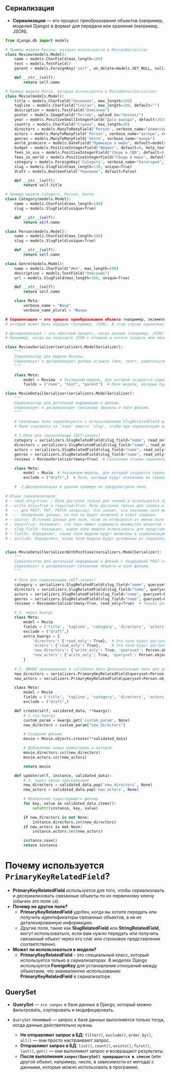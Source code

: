 ## Сериализация

- **Сериализация** — это процесс преобразования объектов (например, моделей Django) в формат для передачи или хранения (например, JSON).
```python
from django.db import models

# Пример модели Review, которая используется в ReviewSerializer
class Review(models.Model):
    name = models.CharField(max_length=100)
    text = models.TextField()
    parent = models.ForeignKey('self', on_delete=models.SET_NULL, null=True, blank=True, related_name='children')

    def __str__(self):
        return self.name

# Пример модели Movie, которая используется в MovieDetailSerializer
class Movie(models.Model):
    title = models.CharField("Название", max_length=100)
    tagline = models.CharField("Слоган", max_length=100, default="")
    description = models.TextField("Описание")
    poster = models.ImageField("Постер", upload_to="movies/")
    year = models.PositiveSmallIntegerField("Дата выхода", default=2019)
    country = models.CharField("Страна", max_length=30)
    directors = models.ManyToManyField('Person', verbose_name="режиссер", related_name="film_director")
    actors = models.ManyToManyField('Person', verbose_name="актеры", related_name="film_actor")
    genres = models.ManyToManyField('Genre', verbose_name="жанры")
    world_premiere = models.DateField("Примьера в мире", default=models.DateField.today)
    budget = models.PositiveIntegerField("Бюджет", default=0, help_text="указывать сумму в долларах")
    fees_in_usa = models.PositiveIntegerField("Сборы в США", default=0, help_text="указывать сумму в долларах")
    fees_in_world = models.PositiveIntegerField("Сборы в мире", default=0, help_text="указывать сумму в долларах")
    category = models.ForeignKey('Category', verbose_name="Категория", on_delete=models.SET_NULL, null=True)
    slug = models.SlugField(max_length=130, unique=True)
    draft = models.BooleanField("Черновик", default=False)

    def __str__(self):
        return self.title

# Пример модели Category, Person, Genre
class Category(models.Model):
    name = models.CharField(max_length=100)
    slug = models.SlugField(unique=True)

    def __str__(self):
        return self.name

class Person(models.Model):
    name = models.CharField(max_length=100)
    slug = models.SlugField(unique=True)

    def __str__(self):
        return self.name

class Genre(models.Model):
    name = models.CharField("Имя", max_length=100)
    description = models.TextField("Описание")
    url = models.SlugField(max_length=160, unique=True)

    def __str__(self):
        return self.name

    class Meta:
        verbose_name = "Жанр"
        verbose_name_plural = "Жанры

# Сериализация — это процесс преобразования объекта (например, экземпляра модели) в формат данных, 
# который может быть передан (например, JSON). В этом случае сериализатор преобразует данные моделей Movie и Review в JSON.

# Десериализация — это обратный процесс, когда данные (например, JSON) преобразуются обратно в объект модели. 
# Например, когда вы получаете JSON с отзывом и хотите создать или обновить запись в базе данных.

class ReviewSerializer(serializers.ModelSerializer):
    """
    Сериализатор для модели Review.
    Сериализует и десериализует данные отзывов (имя, текст, родительский отзыв).
    """

    class Meta:
        model = Review  # Указываем модель, для которой создается сериализатор
        fields = ("name", "text", "parent")  # Поля модели, которые будут сериализованы и десериализованы

class MovieDetailSerializer(serializers.ModelSerializer):
    """
    Сериализатор для детальной информации о фильме.
    Сериализует и десериализует связанные объекты и поля фильма.
    """

    # Связанные поля сериализуются с использованием SlugRelatedField для удобного отображения слагов
    # Поля ссылаются на 'name' вместо 'slug', чтобы при сериализации вернуть человекочитаемое имя вместо слага.
    
    # 1.Поля для сериализации (GET-запрос)
    category = serializers.SlugRelatedField(slug_field="name", read_only=True)
    directors = serializers.SlugRelatedField(slug_field="name", read_only=True, many=True)  # many=True означает, что это поле может содержать несколько значений
    actors = serializers.SlugRelatedField(slug_field="name", read_only=True, many=True)
    genres = serializers.SlugRelatedField(slug_field="name", read_only=True, many=True)
    reviews = ReviewSerializer(many=True)  # Связанные отзывы сериализуются с использованием ReviewSerializer; many=True указывает, что это список отзывов

    class Meta:
        model = Movie  # Указываем модель, для которой создается сериализатор
        exclude = ("draft",)  # Поля, которые будут исключены из сериализации и десериализации

    #  2.Десериализация в данном примере не предусмотрена явно,  
        
# Опции сериализаторов:
# - read_only=True: : Поле доступно только для чтения и используется при сериализации данных (обычно для GET-запросов)
# - write_only=True и required=True: Поле доступно только для записи и используется при десериализации данных (обычно \
#  --- для POST, PUT, PATCH запросов). Это значит, что значение поля может быть передано клиентом для сохранения или \ 
#  --- обновления данных, но оно не будет включено в ответ сервера.
# - source: Источник данных для поля, если он отличается от имени поля в сериализаторе.
# - many=True: Указывает, что поле может содержать множество объектов (список).
# - slug_field: Указывает, какое поле модели использовать для представления связанных объектов.
# - fields: Определяет, какие поля модели будут включены в сериализацию и десериализацию.
# - exclude: Определяет, какие поля модели будут исключены из сериализации и десериализации.


class MovieDetailSerializerWithPostCase(serializers.ModelSerializer):
    """
    Сериализатор для детальной информации о фильме с поддержкой POST-запросов.
    Сериализует и десериализует связанные объекты и поля фильма.
    """

    # Поля для сериализации (GET-запрос)
    category = serializers.SlugRelatedField(slug_field="name", queryset=Category.objects.all())
    directors = serializers.SlugRelatedField(slug_field="name", queryset=Person.objects.all(), many=True)
    actors = serializers.SlugRelatedField(slug_field="name", queryset=Person.objects.all(), many=True)
    genres = serializers.SlugRelatedField(slug_field="name", queryset=Genre.objects.all(), many=True)
    reviews = ReviewSerializer(many=True, read_only=True)  # Только для сериализации (GET)

    # 1. через kwargs
    class Meta:
        model = Movie
        fields = ('title', 'tagline', 'category', 'directors', 'actors', 'genres', 'reviews')
        exclude = ("draft",)
        extra_kwargs = {
            'directors': {'read_only': True},  # Это поле будет доступно только для чтения
            'actors': {'read_only': True},     # Это поле будет доступно только для чтения
            'new_directors': {'write_only': True, 'queryset': Person.objects.all()},  # Это поле будет доступно только для записи
            'new_actors': {'write_only': True, 'queryset': Person.objects.all()}      # Это поле будет доступно только для записи
        }
        
    # 2. ЯВНОЕ присваивание в validated_data Дополнительные поля для десериализации (POST/PUT-запросы)
    new_directors = serializers.PrimaryKeyRelatedField(queryset=Person.objects.all(), many=True, write_only=True)
    new_actors = serializers.PrimaryKeyRelatedField(queryset=Person.objects.all(), many=True, write_only=True)

    class Meta:
        model = Movie
        fields = ('title', 'tagline', 'category', 'directors', 'actors', 'genres', 'reviews', 'new_directors', 'new_actors')
        exclude = ("draft",)

    def create(self, validated_data, **kwargs):
        # 1.via kwargs
        custom_param = kwargs.get('custom_param', None)
        new_directors = custom_param["new_directors"]

        # Создание фильма
        movie = Movie.objects.create(**validated_data)

        # Добавление новых режиссеров и актеров
        movie.directors.set(new_directors)
        movie.actors.set(new_actors)

        return movie

    def update(self, instance, validated_data):
        # 2. через явное присваивание
        new_directors = validated_data.pop('new_directors', None)
        new_actors = validated_data.pop('new_actors', None)

        # Обновление существующего фильма
        for key, value in validated_data.items():
            setattr(instance, key, value)

        if new_directors is not None:
            instance.directors.set(new_directors)
        if new_actors is not None:
            instance.actors.set(new_actors)

        instance.save()
        return instance
```
# Почему используется `PrimaryKeyRelatedField`?
- **PrimaryKeyRelatedField** используется для того, чтобы сериализовать и десериализовать связанные объекты по их первичному ключу (обычно это поле `id`).
- **Почему не другое поле?** 
  - **PrimaryKeyRelatedField** удобен, когда вы хотите передать или получить идентификаторы связанных объектов, а не их детализированную информацию.
  - Другие поля, такие как **SlugRelatedField** или **StringRelatedField**, могут использоваться, если вам нужно передать или получить связанный объект через его слаг или строковое представление соответственно.
- **Может ли использоваться в модели?**
  - **PrimaryKeyRelatedField** - это специальный класс, который используется только в сериализаторах. В моделях Django используется **ForeignKey** для установления отношений между объектами, что эквивалентно использованию **PrimaryKeyRelatedField** в сериализаторе.




## QuerySet

- **QuerySet** — `это запрос` к базе данных в Django, который можно фильтровать, сортировать и модифицировать.

- `QuerySet` ленивый — запрос к базе данных выполняется только тогда, когда данные действительно нужны.
  - **Не отправляют запрос в БД**: `filter()`, `exclude()`, `order_by()`, `all()` — они просто настраивают запрос.
  - **Отправляют запрос в БД**: `list()`, `count()`, `exists()`, `first()`, `last()`, `get()` — они выполняют запрос и возвращают результаты.
  - **После выполнения `запрос(QuerySet) превращается в список`** (или другой объект, например, число, в зависимости от метода) с данными, которые можно использовать в программе.

